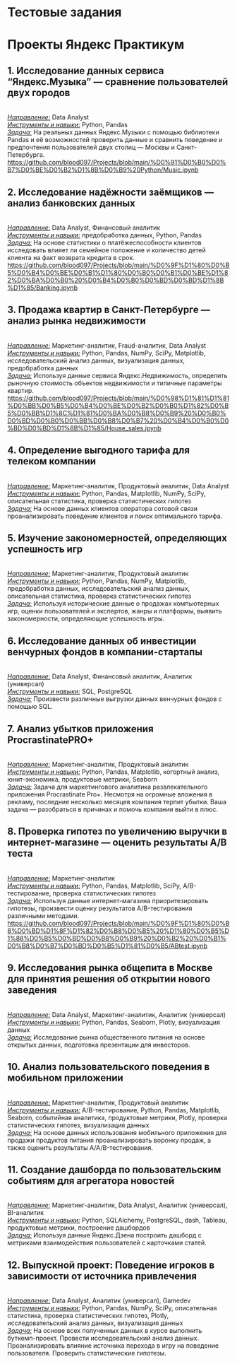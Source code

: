 # Тестовые задания


# Проекты Яндекс Практикум
## **1. Исследование данных сервиса “Яндекс.Музыка” — сравнение пользователей двух городов**
<br><u>*Направление:*</u> Data Analyst
<br><u>*Инструменты и навыки:*</u> Python, Pandas 
<br><u>*Задача:*</u> На реальных данных Яндекс.Музыки c помощью библиотеки Pandas и её возможностей проверить данные и сравнить поведение и предпочтения пользователей двух столиц — Москвы и Санкт-Петербурга.
<br>https://github.com/blood097/Projects/blob/main/%D0%91%D0%B0%D0%B7%D0%BE%D0%B2%D1%8B%D0%B9%20Python/Music.ipynb

## **2. Исследование надёжности заёмщиков — анализ банковских данных**
<br><u>*Направление:*</u> Data Analyst, Финансовый аналитик
<br><u>*Инструменты и навыки:*</u> предобработка данных, Python, Pandas
<br><u>*Задача:*</u> На основе статистики о платёжеспособности клиентов исследовать влияет ли семейное положение и количество детей клиента на факт возврата кредита в срок.
<br>https://github.com/blood097/Projects/blob/main/%D0%9F%D1%80%D0%B5%D0%B4%D0%BE%D0%B1%D1%80%D0%B0%D0%B1%D0%BE%D1%82%D0%BA%D0%B0%20%D0%B4%D0%B0%D0%BD%D0%BD%D1%8B%D1%85/Banking.ipynb

## **3. Продажа квартир в Санкт-Петербурге — анализ рынка недвижимости**
<br><u>*Направление:*</u> Маркетинг-аналитик, Fraud-аналитик, Data Analyst
<br><u>*Инструменты и навыки:*</u> Python, Pandas, NumPy, SciPy, Matplotlib, исследовательский анализ данных, визуализация данных, предобработка данных 
<br><u>*Задача:*</u> Используя данные сервиса Яндекс.Недвижимость, определить рыночную стоимость объектов недвижимости и типичные параметры квартир.
<br>https://github.com/blood097/Projects/blob/main/%D0%98%D1%81%D1%81%D0%BB%D0%B5%D0%B4%D0%BE%D0%B2%D0%B0%D1%82%D0%B5%D0%BB%D1%8C%D1%81%D0%BA%D0%B8%D0%B9%20%D0%B0%D0%BD%D0%B0%D0%BB%D0%B8%D0%B7%20%D0%B4%D0%B0%D0%BD%D0%BD%D1%8B%D1%85/House_sales.ipynb

## **4. Определение выгодного тарифа для телеком компании**
<br><u>*Направление:*</u> Маркетинг-аналитик, Продуктовый аналитик, Data Analyst
<br><u>*Инструменты и навыки:*</u> Python, Pandas, Matplotlib, NumPy, SciPy, описательная статистика, проверка статистических гипотез
<br><u>*Задача:*</u> На основе данных клиентов оператора сотовой связи проанализировать поведение клиентов и поиск оптимального тарифа.

## **5. Изучение закономерностей, определяющих успешность игр**
<br><u>*Направление:*</u> Маркетинг-аналитик, Продуктовый аналитик
<br><u>*Инструменты и навыки:*</u> Python, Pandas, NumPy, Matplotlib, предобработка данных, исследовательский анализ данных, описательная статистика, проверка статистических гипотез
<br><u>*Задача:*</u> Используя исторические данные о продажах компьютерных игр, оценки пользователей и экспертов, жанры и платформы, выявить закономерности, определяющие успешность игры.

## **6. Исследование данных об инвестиции венчурных фондов в компании-стартапы**
<br><u>*Направление:*</u> Data Analyst, Финансовый аналитик, Аналитик (универсал)
<br><u>*Инструменты и навыки:*</u> SQL, PostgreSQL
<br><u>*Задача:*</u> Произвести различные выгрузки данных венчурных фондов с помощью SQL.

## **7. Анализ убытков приложения ProcrastinatePRO+**
<br><u>*Направление:*</u> Маркетинг-аналитик, Продуктовый аналитик
<br><u>*Инструменты и навыки:*</u> Python, Pandas, Matplotlib, когортный анализ, юнит-экономика, продуктовые метрики, Seaborn
<br><u>*Задача:*</u> Задача для маркетингового аналитика развлекательного приложения Procrastinate Pro+. Несмотря на огромные вложения в рекламу, последние несколько месяцев компания терпит убытки. Ваша задача — разобраться в причинах и помочь компании выйти в плюс.

## **8. Проверка гипотез по увеличению выручки в интернет-магазине — оценить результаты A/B теста**
<br><u>*Направление:*</u> Маркетинг-аналитик
<br><u>*Инструменты и навыки:*</u> Python, Pandas, Matplotlib, SciPy, A/B-тестирование, проверка статистических гипотез
<br><u>*Задача:*</u> Используя данные интернет-магазина приоритезировать гипотезы, произвести оценку результатов A/B-тестирования различными методами.
<br>https://github.com/blood097/Projects/blob/main/%D0%9F%D1%80%D0%B8%D0%BD%D1%8F%D1%82%D0%B8%D0%B5%20%D1%80%D0%B5%D1%88%D0%B5%D0%BD%D0%B8%D0%B9%20%D0%B2%20%D0%B1%D0%B8%D0%B7%D0%BD%D0%B5%D1%81%D0%B5/ABtest.ipynb

## **9. Исследования рынка общепита в Москве для принятия решения об открытии нового заведения**
<br><u>*Направление:*</u> Data Analyst, Маркетинг-аналитик, Аналитик (универсал)
<br><u>*Инструменты и навыки:*</u> Python, Pandas, Seaborn, Plotly, визуализация данных
<br><u>*Задача:*</u> Исследование рынка общественного питания на основе открытых данных, подготовка презентации для инвесторов.

## **10. Анализ пользовательского поведения в мобильном приложении**
<br><u>*Направление:*</u> Маркетинг-аналитик, Продуктовый аналитик 
<br><u>*Инструменты и навыки:*</u> A/B-тестирование, Python, Pandas, Matplotlib, Seaborn, событийная аналитика, продуктовые метрики, Plotly, проверка статистических гипотез, визуализация данных
<br><u>*Задача:*</u> На основе данных использования мобильного приложения для продажи продуктов питания проанализировать воронку продаж, а также оценить результаты A/A/B-тестирования.

## **11. Создание дашборда по пользовательским событиям для агрегатора новостей**
<br><u>*Направление:*</u> Маркетинг-аналитик, Data Analyst, Аналитик (универсал), BI-аналитик
<br><u>*Инструменты и навыки:*</u> Python, SQLAlchemy, PostgreSQL, dash, Tableau, продуктовые метрики, построение дашбордов
<br><u>*Задача:*</u> Используя данные Яндекс.Дзена построить дашборд с метриками взаимодействия пользователей с карточками статей.

## **12. Выпускной проект: Поведение игроков в зависимости от источника привлечения**
<br><u>*Направление:*</u> Data Analyst, Аналитик (универсал), Gamedev
<br><u>*Инструменты и навыки:*</u> Python, Pandas, NumPy, SciPy, описательная статистика, проверка статистических гипотез, Plotly, исследовательский анализ данных, визуализация данных
<br><u>*Задача:*</u> На основе всех полученных данных в курсе выполнить буткемп-проект. Провести исследовательский анализ данных. Проанализировать влияние источника перехода в игру на поведение пользователя. Проверить статистические гипотезы.

